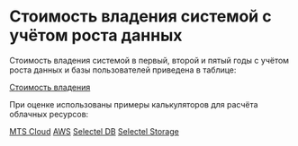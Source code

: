 # Стоимость владения системой с учётом роста данных
Стоимость владения системой в первый, второй и пятый годы с учётом роста данных и базы пользователей приведена в таблице: 

[Стоимость владения](https://docs.google.com/spreadsheets/d/19ZpOySWU5WXYHnUtVzQbfqquNCOq7HcHQR_6y5cBPyE/edit?usp=sharing)

При оценке использованы примеры калькуляторов для расчёта облачных ресурсов:

[MTS Cloud](https://cloud.mts.ru/services/virtual-infrastructure)
[AWS](https://modernization.calculator.aws/microsoft/aws-option)
[Selectel DB](https://selectel.ru/prices/calculator/?product=dbaas)
[Selectel Storage](https://selectel.ru/prices/calculator/?product=storage)
